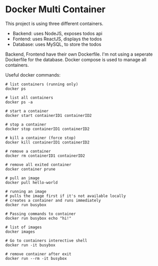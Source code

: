 # Docker Multi Container
This project is using three different containers.
- Backend: uses NodeJS, exposes todos api
- Fontend: uses ReactJS, displays the todos
- Database: uses MySQL, to store the todos

Backend, Frontend have their own Dockerfile. I'm not using a seperate Dockerfile for the database. Docker compose is used to manage all containers.

Useful docker commands:

```
# list containers (running only)
docker ps

# list all containers
docker ps -a

# start a container
docker start containerID1 containerID2

# stop a container
docker stop containerID1 containerID2

# kill a container (force stop)
docker kill containerID1 containerID2

# remove a container
docker rm containerID1 containerID2

# remove all exited container
docker container prune

# pull an image
docker pull hello-world

# running an image
# pulls the image first if it's not available locally
# creates a container and runs immediately
docker run busybox

# Passing commands to container
docker run busybox echo "hi!"

# list of images
docker images

# Go to containers interective shell
docker run -it busybox

# remove container after exit
docker run --rm -it busybox
```